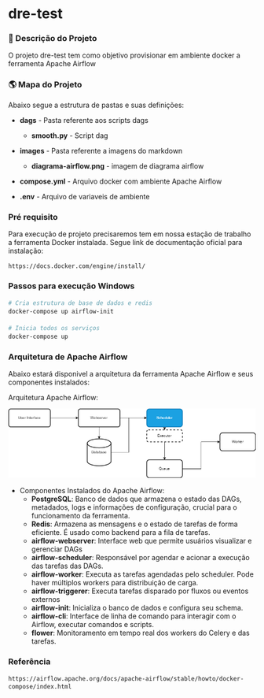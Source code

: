 # dre-test

### 📑 Descrição do Projeto
O projeto dre-test tem como objetivo provisionar em ambiente docker a ferramenta Apache Airflow


### 🌎 Mapa do Projeto
Abaixo segue a estrutura de pastas e suas definições:

- **dags** - Pasta referente aos scripts dags
   - **smooth.py** - Script dag

- **images** - Pasta referente a imagens do markdown
    - **diagrama-airflow.png** - imagem de diagrama airflow

- **compose.yml** - Arquivo docker com ambiente Apache Airflow
- **.env** - Arquivo de variaveis de ambiente 


### Pré requisito
Para execução de projeto precisaremos tem em nossa estação de trabalho a ferramenta Docker instalada. Segue link de documentação oficial para instalação:
```
https://docs.docker.com/engine/install/
```

### Passos para execução Windows

```PowerShell
# Cria estrutura de base de dados e redis
docker-compose up airflow-init

# Inicia todos os serviços
docker-compose up
```
### Arquitetura de Apache Airflow

Abaixo estará disponivel a arquitetura da ferramenta Apache Airflow e seus componentes instalados:

Arquitetura Apache Airflow:

<img src="images/diagrama-airflow.png" alt="Diagrama de ferramenta airflow" />

 
 - Componentes Instalados do Apache Airflow:
    - **PostgreSQL**: Banco de dados que armazena o estado das DAGs, metadados, logs e informações de configuração, crucial para o funcionamento da ferramenta.
    - **Redis**: Armazena as mensagens e o estado de tarefas de forma eficiente. É usado como backend para a fila de tarefas.
    - **airflow-webserver**: Interface web que permite usuários visualizar e gerenciar DAGs
    - **airflow-scheduler**: Responsável por agendar e acionar a execução das tarefas das DAGs.
    - **airflow-worker**: Executa as tarefas agendadas pelo scheduler. Pode haver múltiplos workers para distribuição de carga.
    - **airflow-triggerer**: Executa tarefas disparado por fluxos ou eventos externos
    - **airflow-init**: Inicializa o banco de dados e configura seu schema.
    - **airflow-cli**: Interface de linha de comando para interagir com o Airflow, executar comandos e scripts.
    - **flower**:  Monitoramento em tempo real dos workers do Celery e das tarefas.

### Referência
```
https://airflow.apache.org/docs/apache-airflow/stable/howto/docker-compose/index.html
```